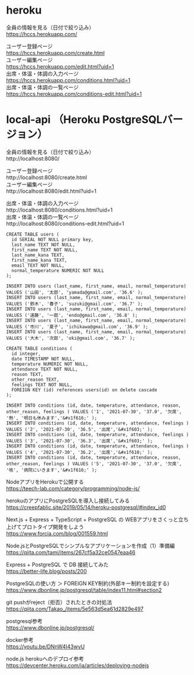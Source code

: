 # heroku 
全員の情報を見る（日付で絞り込み）<br>
https://hccs.herokuapp.com/<br>

ユーザー登録ページ<br>
https://hccs.herokuapp.com/create.html<br>
ユーザー編集ページ<br>
https://hccs.herokuapp.com/edit.html?uid=1<br>
出席・体温・体調の入力ページ<br>
https://hccs.herokuapp.com/conditions.html?uid=1<br>
出席・体温・体調の一覧ページ<br>
https://hccs.herokuapp.com/conditions-edit.html?uid=1<br>




# local-api （Heroku PostgreSQLバージョン）
全員の情報を見る（日付で絞り込み）<br>
http://localhost:8080/<br>

ユーザー登録ページ<br>
http://localhost:8080/create.html<br>
ユーザー編集ページ<br>
http://localhost:8080/edit.html?uid=1<br>

出席・体温・体調の入力ページ<br>
http://localhost:8080/conditions.html?uid=1<br>
出席・体温・体調の一覧ページ<br>
http://localhost:8080/conditions-edit.html?uid=1<br>

```
CREATE TABLE users (
  id SERIAL NOT NULL primary key,
  last_name TEXT NOT NULL,
  first_name TEXT NOT NULL,
  last_name_kana TEXT,
  first_name_kana TEXT,
  email TEXT NOT NULL,
  normal_temperature NUMERIC NOT NULL
);
```

```
INSERT INTO users (last_name, first_name, email, normal_temperature) VALUES ('山田', '太郎', 'yamada@gmail.com', '36.6' );
INSERT INTO users (last_name, first_name, email, normal_temperature) VALUES ('鈴木', '春子', 'suzuki@gmail.com', '36.7' );
INSERT INTO users (last_name, first_name, email, normal_temperature) VALUES ('遠藤', '一郎', 'endo@gmail.com', '36.8' );
INSERT INTO users (last_name, first_name, email, normal_temperature) VALUES ('市川', '夏子', 'ichikawa@gmail.com', '36.9' );
INSERT INTO users (last_name, first_name, email, normal_temperature) VALUES ('大木', '次郎', 'oki@gmail.com', '36.7' );
```

```
CREATE TABLE conditions (
  id integer,
  date TIMESTAMP NOT NULL,
  temperature NUMERIC NOT NULL,
  attendance TEXT NOT NULL,
  reason TEXT,
  other_reason TEXT,
  feelings TEXT NOT NULL,
  FOREIGN KEY (id) references users(id) on delete cascade
);
```


```
INSERT INTO conditions (id, date, temperature, attendance, reason, other_reason, feelings ) VALUES ('1', '2021-07-30', '37.0', '欠席', '熱', '明日も休みます','&#x1f616;' );
INSERT INTO conditions (id, date, temperature, attendance, feelings ) VALUES ('2', '2021-07-30', '36.5', '出席','&#x1f603;' );
INSERT INTO conditions (id, date, temperature, attendance, feelings ) VALUES ('3', '2021-07-30', '36.3', '出席','&#x1f603;' );
INSERT INTO conditions (id, date, temperature, attendance, feelings ) VALUES ('4', '2021-07-30', '36.2', '出席','&#x1f610;' );
INSERT INTO conditions (id, date, temperature, attendance, reason, other_reason, feelings ) VALUES ('5', '2021-07-30', '37.0', '欠席', '咳', '病院にいきます','&#x1f616;' );
```

NodeアプリをHerokuで公開する<br>
https://teech-lab.com/category/programming/node-js/

herokuのアプリにPostgreSQLを導入し接続してみる<br>
https://creepfablic.site/2019/05/14/heroku-postgresql/#index_id0


Next.js + Express + TypeScript + PostgreSQL の WEBアプリをさくっと立ち上げてプロトタイプ開発をしよう<br>
https://www.forcia.com/blog/001559.html

Node.jsとPostgreSQLでシンプルなアプリケーションを作成（1）準備編<br>
https://qiita.com/tami/items/267cf5a32ce0547eaa46

Express + PostgreSQL で DB 接続してみた<br>
https://better-life.blog/posts/200

PostgreSQLの使い方 ＞ FOREIGN KEY制約(外部キー制約を設定する)<br>
https://www.dbonline.jp/postgresql/table/index11.html#section2<br>

git pushがreject（拒否）されたときの対処法<br>
https://qiita.com/Takao_/items/5e563d5ea61d2829e497<br>

postgresql参考<br>
https://www.dbonline.jp/postgresql/<br>

docker参考<br>
https://youtu.be/DNnW4I43wyU

node.js herokuへのデプロイ参考<br>
https://devcenter.heroku.com/ja/articles/deploying-nodejs

